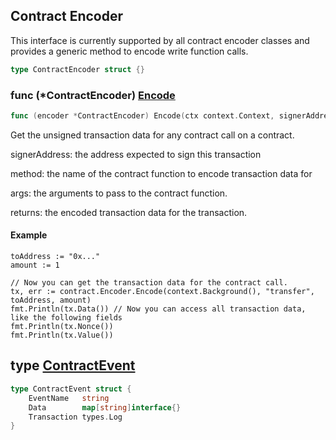 
## Contract Encoder

This interface is currently supported by all contract encoder classes and provides a generic method to encode write function calls\.

```go
type ContractEncoder struct {}
```

### func \(\*ContractEncoder\) [Encode](<https://github.com/thirdweb-dev/go-sdk/blob/main/thirdweb/contract_encoder.go#L59>)

```go
func (encoder *ContractEncoder) Encode(ctx context.Context, signerAddress string, method string, args ...interface{}) (*types.Transaction, error)
```

Get the unsigned transaction data for any contract call on a contract\.

signerAddress: the address expected to sign this transaction

method: the name of the contract function to encode transaction data for

args: the arguments to pass to the contract function\.

returns: the encoded transaction data for the transaction\.

#### Example

```
toAddress := "0x..."
amount := 1

// Now you can get the transaction data for the contract call.
tx, err := contract.Encoder.Encode(context.Background(), "transfer", toAddress, amount)
fmt.Println(tx.Data()) // Now you can access all transaction data, like the following fields
fmt.Println(tx.Nonce())
fmt.Println(tx.Value())
```

## type [ContractEvent](<https://github.com/thirdweb-dev/go-sdk/blob/main/thirdweb/contract_events.go#L49-L53>)

```go
type ContractEvent struct {
    EventName   string
    Data        map[string]interface{}
    Transaction types.Log
}
```
